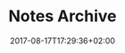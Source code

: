 ---
title: "Notes Archive"
description: "A R C H I V E D  —outdated?— tech notes."
date: 2017-08-17T17:29:36+02:00
---
